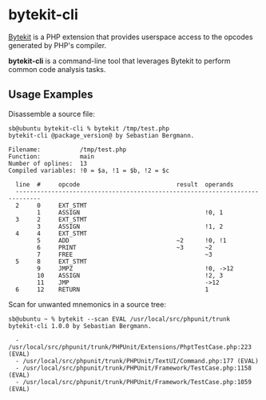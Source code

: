 bytekit-cli
===========

[Bytekit](http://www.bytekit.org/) is a PHP extension that provides userspace
access to the opcodes generated by PHP's compiler.

**bytekit-cli** is a command-line tool that leverages Bytekit to perform common
code analysis tasks.

Usage Examples
--------------

Disassemble a source file:

    sb@ubuntu bytekit-cli % bytekit /tmp/test.php
    bytekit-cli @package_version@ by Sebastian Bergmann.

    Filename:           /tmp/test.php
    Function:           main
    Number of oplines:  13
    Compiled variables: !0 = $a, !1 = $b, !2 = $c

      line  #     opcode                           result  operands
      -----------------------------------------------------------------------------
      2     0     EXT_STMT
            1     ASSIGN                                   !0, 1
      3     2     EXT_STMT
            3     ASSIGN                                   !1, 2
      4     4     EXT_STMT
            5     ADD                              ~2      !0, !1
            6     PRINT                            ~3      ~2
            7     FREE                                     ~3
      5     8     EXT_STMT
            9     JMPZ                                     !0, ->12
            10    ASSIGN                                   !2, 3
            11    JMP                                      ->12
      6     12    RETURN                                   1

Scan for unwanted mnemonics in a source tree:

    sb@ubuntu ~ % bytekit --scan EVAL /usr/local/src/phpunit/trunk 
    bytekit-cli 1.0.0 by Sebastian Bergmann.

      - /usr/local/src/phpunit/trunk/PHPUnit/Extensions/PhptTestCase.php:223 (EVAL)
      - /usr/local/src/phpunit/trunk/PHPUnit/TextUI/Command.php:177 (EVAL)
      - /usr/local/src/phpunit/trunk/PHPUnit/Framework/TestCase.php:1158 (EVAL)
      - /usr/local/src/phpunit/trunk/PHPUnit/Framework/TestCase.php:1059 (EVAL)

